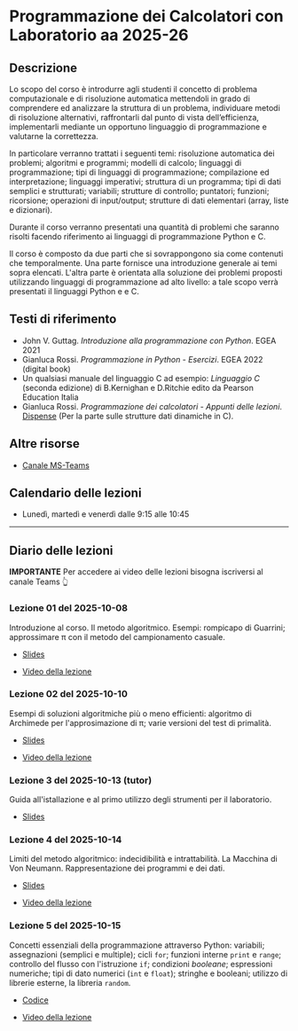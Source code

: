 # Programmazione dei Calcolatori con Laboratorio aa 2025-26

## Descrizione

Lo scopo del corso è introdurre agli studenti il concetto di problema computazionale e di risoluzione automatica mettendoli in grado di comprendere ed analizzare la struttura di un problema, individuare metodi di risoluzione alternativi, raffrontarli dal punto di vista dell’efficienza, implementarli mediante un opportuno linguaggio di programmazione e valutarne la correttezza.

In particolare verranno trattati i seguenti temi: risoluzione automatica dei problemi; algoritmi e programmi; modelli di calcolo; linguaggi di programmazione; tipi di linguaggi di programmazione; compilazione ed interpretazione; linguaggi imperativi; struttura di un programma; tipi di dati semplici e strutturati; variabili; strutture di controllo; puntatori; funzioni; ricorsione; operazioni di input/output; strutture di dati elementari (array, liste e dizionari).

Durante il corso verranno presentati una quantità di problemi che saranno risolti facendo riferimento ai linguaggi di programmazione Python e C.

Il corso è composto da due parti che si sovrappongono sia come contenuti che temporalmente. Una  parte fornisce una introduzione generale ai temi sopra elencati. L'altra parte è orientata alla soluzione dei problemi proposti utilizzando linguaggi di programmazione ad alto livello: a tale scopo verrà presentati il linguaggi Python e e C.

## Testi di riferimento

- John V. Guttag. *Introduzione alla programmazione con Python*. EGEA 2021
- Gianluca Rossi. *Programmazione in Python - Esercizi*. EGEA 2022 (digital book)
- Un qualsiasi manuale del linguaggio C ad esempio: *Linguaggio C* (seconda edizione) di B.Kernighan e D.Ritchie edito da Pearson Education Italia
- Gianluca Rossi. *Programmazione dei calcolatori - Appunti delle lezioni*. [Dispense](https://www.dropbox.com/s/zsu3k8ealgka0ne/dispense_programmazione.pdf?dl=1) (Per la parte sulle strutture dati dinamiche in C).

## Altre risorse

- [Canale MS-Teams](https://teams.microsoft.com/l/team/19%3aa6a29db18c834a8fb822d968ea008f10%40thread.tacv2/conversations?groupId=07158cb1-0fc1-4930-befd-80987312c5f0&tenantId=24c5be2a-d764-40c5-9975-82d08ae47d0e)

<!--
- [Video tutorial su come installare Python e Spyder su Windows](https://uniroma2-my.sharepoint.com/:v:/g/personal/gianluca_rossi_uniroma2_eu/EQwbP4aTYMxEnLrxRGZtMRYB-20LYLaXyQ19SwV6rrm6PQ?e=fxjSXS&nav=eyJyZWZlcnJhbEluZm8iOnsicmVmZXJyYWxBcHAiOiJTdHJlYW1XZWJBcHAiLCJyZWZlcnJhbFZpZXciOiJTaGFyZURpYWxvZy1MaW5rIiwicmVmZXJyYWxBcHBQbGF0Zm9ybSI6IldlYiIsInJlZmVycmFsTW9kZSI6InZpZXcifX0%3D)

- [Video tutorial su come installare Linux Debian su Windows](https://uniroma2-my.sharepoint.com/:v:/g/personal/gianluca_rossi_uniroma2_eu/EdZy3iCANylLn9JaNoP5qrsBdFFMvB-I55rUgrAKxY5h8g?e=Q8LHAw&nav=eyJyZWZlcnJhbEluZm8iOnsicmVmZXJyYWxBcHAiOiJTdHJlYW1XZWJBcHAiLCJyZWZlcnJhbFZpZXciOiJTaGFyZURpYWxvZy1MaW5rIiwicmVmZXJyYWxBcHBQbGF0Zm9ybSI6IldlYiIsInJlZmVycmFsTW9kZSI6InZpZXcifX0%3D)
-->

## Calendario delle lezioni

* Lunedì, martedì e venerdì dalle 9:15 alle 10:45

-------------------------------

## Diario delle lezioni

**IMPORTANTE** Per accedere ai video delle lezioni bisogna iscriversi al canale Teams 👆

### Lezione 01 del 2025-10-08

Introduzione al corso. Il metodo algoritmico. Esempi: rompicapo di Guarrini; approssimare π con il metodo del campionamento casuale.

- [Slides](lezioni/01-2025-10-08/01-metodo_algoritmico+esempi.pdf)

- [Video della lezione](https://teams.microsoft.com/l/meetingrecap?driveId=b%21kYPknM1HqUCK7foLq6fTvQdfyXHvrRpDhQMknJlYsUkyXKa_u3uFR6vYPBHIT7Sf&driveItemId=01HBHLZ2FF2GLMQ2DUW5DZD2D7ISKC6JOW&sitePath=https%3A%2F%2Funiroma2.sharepoint.com%2Fsites%2Fmsteams_6c3e26%2FDocumenti%2520condivisi%2FLezione%25202025-26%2FRecordings%2FSolo%2520visualizzazione%2FLezione%25201%2520-%252008102025-20251008_122022-Meeting%2520Recording.mp4%3Fweb%3D1&fileUrl=https%3A%2F%2Funiroma2.sharepoint.com%2Fsites%2Fmsteams_6c3e26%2FDocumenti%2520condivisi%2FLezioni%25202025-26%2FRecordings%2FSolo%2520visualizzazione%2FLezione%25201%2520-%252008102025-20251008_122022-Meeting%2520Recording.mp4%3Fweb%3D1&threadId=19%3A94d0fecf0575467b98a31058d646d8a7%40thread.tacv2&organizerId=1fd25b9c-e7d9-4de7-b120-795b9b2546c5&tenantId=24c5be2a-d764-40c5-9975-82d08ae47d0e&callId=32555aa5-51c3-41fa-bce5-b1d70233472f&threadType=topic&meetingType=MeetNow&organizerGroupId=07158cb1-0fc1-4930-befd-80987312c5f0&channelType=Standard&replyChainId=1759915737332&subType=RecapSharingLink_RecapCore)


### Lezione 02 del 2025-10-10

Esempi di soluzioni algoritmiche più o meno efficienti: algoritmo di Archimede per l'approsimazione di π; varie versioni del test di primalità.

- [Slides](lezioni/02-2025-10-10/02-migliorare_le_prestazioni.pdf)

- [Video della lezione](https://teams.microsoft.com/l/meetingrecap?driveId=b%21kYPknM1HqUCK7foLq6fTvQdfyXHvrRpDhQMknJlYsUkyXKa_u3uFR6vYPBHIT7Sf&driveItemId=01HBHLZ2DFJZK5OEPGUZG2WRPNZOFDS345&sitePath=https%3A%2F%2Funiroma2.sharepoint.com%2Fsites%2Fmsteams_6c3e26%2FDocumenti%2520condivisi%2FLezioni%25202025-26%2FRecordings%2FSolo%2520visualizzazione%2FLezione%25202%2520-%252010102025-20251010_140934-Meeting%2520Recording.mp4%3Fweb%3D1&fileUrl=https%3A%2F%2Funiroma2.sharepoint.com%2Fsites%2Fmsteams_6c3e26%2FDocumenti%2520condivisi%2FLezioni%25202025-26%2FRecordings%2FSolo%2520visualizzazione%2FLezione%25202%2520-%252010102025-20251010_140934-Meeting%2520Recording.mp4%3Fweb%3D1&threadId=19%3A94d0fecf0575467b98a31058d646d8a7%40thread.tacv2&organizerId=1fd25b9c-e7d9-4de7-b120-795b9b2546c5&tenantId=24c5be2a-d764-40c5-9975-82d08ae47d0e&callId=6dfed230-bfdb-4d3c-8a7c-c4fb3a0eb510&threadType=topic&meetingType=MeetNow&organizerGroupId=07158cb1-0fc1-4930-befd-80987312c5f0&channelType=Standard&replyChainId=1760097058055&subType=RecapSharingLink_RecapCore)


### Lezione 3 del 2025-10-13 (tutor)

Guida all'istallazione e al primo utilizzo degli strumenti per il laboratorio.

- [Slides](lezioni/03-2025-10-14/03-strumenti.pdf)


### Lezione 4 del 2025-10-14

Limiti del metodo algoritmico: indecidibilità e intrattabilità. La Macchina di Von Neumann. Rappresentazione dei programmi e dei dati.

- [Slides](lezioni/04-2025-10-14/04-limiti_del_metodo_algoritmico+macchina_di_von_neumann.pdf)

- [Video della lezione](https://teams.microsoft.com/l/meetingrecap?driveId=b%21kYPknM1HqUCK7foLq6fTvQdfyXHvrRpDhQMknJlYsUkyXKa_u3uFR6vYPBHIT7Sf&driveItemId=01HBHLZ2DKTKY7FG3W7NGLOC4D7V6ZYIB3&sitePath=https%3A%2F%2Funiroma2.sharepoint.com%2Fsites%2Fmsteams_6c3e26%2FDocumenti%2520condivisi%2FLezioni%25202025-26%2FRecordings%2FSolo%2520visualizzazione%2FLezione%25204%2520-%25202025-10-14-20251014_085124UTC-Meeting%2520Recording.mp4%3Fweb%3D1&fileUrl=https%3A%2F%2Funiroma2.sharepoint.com%2Fsites%2Fmsteams_6c3e26%2FDocumenti%2520condivisi%2FLezioni%25202025-26%2FRecordings%2FSolo%2520visualizzazione%2FLezione%25204%2520-%25202025-10-14-20251014_085124UTC-Meeting%2520Recording.mp4%3Fweb%3D1&iCalUid=040000008200e00074c5b7101a82e00800000000c780f825d73cdc01000000000000000010000000127a4647e930c84582f9d6c9093e2487&threadId=19%3A94d0fecf0575467b98a31058d646d8a7%40thread.tacv2&organizerId=1fd25b9c-e7d9-4de7-b120-795b9b2546c5&tenantId=24c5be2a-d764-40c5-9975-82d08ae47d0e&callId=42a9aa2f-b48f-4081-95b2-54c1c8f69907&threadType=topic&meetingType=Scheduled&organizerGroupId=07158cb1-0fc1-4930-befd-80987312c5f0&channelType=Standard&replyChainId=1760424766080&subType=RecapSharingLink_RecapCore)

### Lezione 5 del 2025-10-15

Concetti essenziali della programmazione attraverso Python: variabili; assegnazioni (semplici e multiple); cicli `for`; funzioni interne `print` e `range`; controllo del flusso con l'istruzione `if`; condizioni *booleane*; espressioni numeriche; tipi di dato numerici (`int` e `float`); stringhe e booleani; utilizzo di librerie esterne, la libreria `random`.

- [Codice](lezioni/05-2025-10-15/05_introduzione_a_python.ipynb)

- [Video della lezione](https://teams.microsoft.com/l/meetingrecap?driveId=b%21kYPknM1HqUCK7foLq6fTvQdfyXHvrRpDhQMknJlYsUkyXKa_u3uFR6vYPBHIT7Sf&driveItemId=01HBHLZ2GQPPGIKR3N7FC2QQCGIIIO7WSA&sitePath=https%3A%2F%2Funiroma2.sharepoint.com%2Fsites%2Fmsteams_6c3e26%2FDocumenti%2520condivisi%2FLezioni%25202025-26%2FRecordings%2FSolo%2520visualizzazione%2FLezione%25205%2520del%25202025-10-15%2520%28Aula%2520T5%29-20251015_113309-Meeting%2520Recording.mp4%3Fweb%3D1&fileUrl=https%3A%2F%2Funiroma2.sharepoint.com%2Fsites%2Fmsteams_6c3e26%2FDocumenti%2520condivisi%2FLezioni%25202025-26%2FRecordings%2FSolo%2520visualizzazione%2FLezione%25205%2520del%25202025-10-15%2520%28Aula%2520T5%29-20251015_113309-Meeting%2520Recording.mp4%3Fweb%3D1&iCalUid=040000008200e00074c5b7101a82e008000000004cf25a96ee3cdc0100000000000000001000000004cbfe0b14f5744fafb986d0c0c164e9&threadId=19%3A94d0fecf0575467b98a31058d646d8a7%40thread.tacv2&organizerId=1fd25b9c-e7d9-4de7-b120-795b9b2546c5&tenantId=24c5be2a-d764-40c5-9975-82d08ae47d0e&callId=b13f1dbc-95e2-4abc-8ae3-88069d541c65&threadType=topic&meetingType=Scheduled&organizerGroupId=07158cb1-0fc1-4930-befd-80987312c5f0&channelType=Standard&replyChainId=1760434832896&subType=RecapSharingLink_RecapCore)

